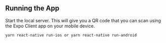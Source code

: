 ## Running the App

Start the local server. This will give you a QR code that you can scan using the Expo Client app on your mobile device.

```shell
yarn react-native run-ios or yarn react-native run-android
```
